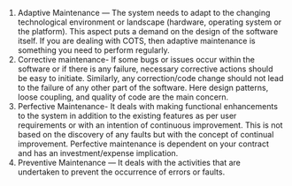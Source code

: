 1. Adaptive Maintenance — The system needs to adapt to the changing technological environment or landscape (hardware, operating system or the platform). This aspect puts a demand on the design of the software itself. If you are dealing with COTS, then adaptive maintenance is something you need to perform regularly.
2. Corrective maintenance- If some bugs or issues occur within the software or if there is any failure, necessary corrective actions should be easy to initiate. Similarly, any correction/code change should not lead to the failure of any other part of the software. Here design patterns, loose coupling, and quality of code are the main concern.
3. Perfective Maintenance- It deals with making functional enhancements to the system in addition to the existing features as per user requirements or with an intention of continuous improvement. This is not based on the discovery of any faults but with the concept of continual improvement. Perfective maintenance is dependent on your contract and has an investment/expense implication.
4. Preventive Maintenance — It deals with the activities that are undertaken to prevent the occurrence of errors or faults.
